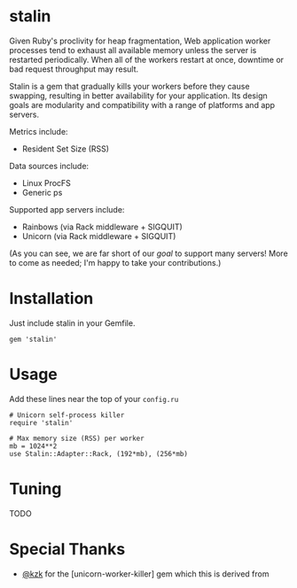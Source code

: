 # stalin

Given Ruby's proclivity for heap fragmentation, Web application worker processes tend to exhaust
all available memory unless the server is restarted periodically. When all of the workers restart
at once, downtime or bad request throughput may result.

Stalin is a gem that gradually kills your workers before they cause swapping, resulting in better
availability for your application. Its design goals are modularity and compatibility with a range
of platforms and app servers.

Metrics include:
  - Resident Set Size (RSS)

Data sources include:
  - Linux ProcFS
  - Generic ps

Supported app servers include:
  - Rainbows (via Rack middleware + SIGQUIT) 
  - Unicorn (via Rack middleware + SIGQUIT)

(As you can see, we are far short of our _goal_ to support many servers! More to come as needed;
I'm happy to take your contributions.)

# Installation

Just include stalin in your Gemfile.

    gem 'stalin'

# Usage

Add these lines near the top of your `config.ru`

    # Unicorn self-process killer
    require 'stalin'

    # Max memory size (RSS) per worker
    mb = 1024**2
    use Stalin::Adapter::Rack, (192*mb), (256*mb)

# Tuning

TODO

# Special Thanks

- [@kzk](http://github.com/kzk/) for the [unicorn-worker-killer] gem which this is derived from
